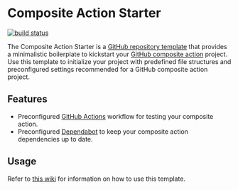 # Composite Action Starter

[![build status](https://img.shields.io/github/actions/workflow/status/threeal/composite-action-starter/build.yaml?branch=main&style=flat-square)](https://github.com/threeal/composite-action-starter/actions/workflows/build.yaml)

The Composite Action Starter is a [GitHub repository template](https://docs.github.com/en/repositories/creating-and-managing-repositories/creating-a-repository-from-a-template) that provides a minimalistic boilerplate to kickstart your [GitHub composite action](https://github.com/features/actions) project.
Use this template to initialize your project with predefined file structures and preconfigured settings recommended for a GitHub composite action project.

## Features

- Preconfigured [GitHub Actions](https://github.com/features/actions) workflow for testing your composite action.
- Preconfigured [Dependabot](https://docs.github.com/en/code-security/dependabot) to keep your composite action dependencies up to date.

## Usage

Refer to [this wiki](https://github.com/threeal/composite-action-starter/wiki) for information on how to use this template.
